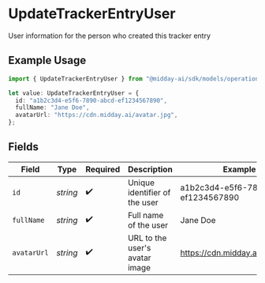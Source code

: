 # UpdateTrackerEntryUser

User information for the person who created this tracker entry

## Example Usage

```typescript
import { UpdateTrackerEntryUser } from "@midday-ai/sdk/models/operations";

let value: UpdateTrackerEntryUser = {
  id: "a1b2c3d4-e5f6-7890-abcd-ef1234567890",
  fullName: "Jane Doe",
  avatarUrl: "https://cdn.midday.ai/avatar.jpg",
};
```

## Fields

| Field                                | Type                                 | Required                             | Description                          | Example                              |
| ------------------------------------ | ------------------------------------ | ------------------------------------ | ------------------------------------ | ------------------------------------ |
| `id`                                 | *string*                             | :heavy_check_mark:                   | Unique identifier of the user        | a1b2c3d4-e5f6-7890-abcd-ef1234567890 |
| `fullName`                           | *string*                             | :heavy_check_mark:                   | Full name of the user                | Jane Doe                             |
| `avatarUrl`                          | *string*                             | :heavy_check_mark:                   | URL to the user's avatar image       | https://cdn.midday.ai/avatar.jpg     |